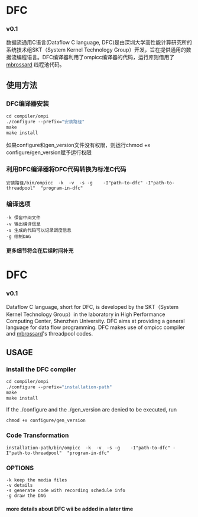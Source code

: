 # DFC

### **v0.1**

数据流通用C语言(Dataflow C language, DFC)是由深圳大学高性能计算研究所的系统技术组SKT（System Kernel Technology Group）开发，旨在提供通用的数据流编程语言。DFC编译器利用了ompicc编译器的代码，运行库则借用了[mbrossard](https://github.com/mbrossard/threadpool.git) 线程池代码。

## 使用方法
### DFC编译器安装
```makefile
cd compiler/ompi
./configure --prefix="安装路径"
make
make install
```
如果configure和gen_version文件没有权限，则运行chmod +x configure/gen_version赋予运行权限

### 利用DFC编译器将DFC代码转换为标准C代码
```
安装路径/bin/ompicc  -k  -v  -s -g    -I"path-to-dfc" -I"path-to-threadpool"  "program-in-dfc"
```

### 编译选项
```
-k 保留中间文件
-v 输出编译信息
-s 生成的代码可以记录调度信息
-g 绘制DAG
```

#### 更多细节将会在后续时间补充

# DFC

### **v0.1**

Dataflow C language,  short for DFC, is developed by the SKT（System Kernel Technology Group）in the laboratory in High Performance Computing Center, Shenzhen University. DFC aims at providing a general language for data flow programming. DFC  makes use of ompicc compiler and [mbrossard](https://github.com/mbrossard/threadpool.git)'s threadpool codes.

## USAGE
### install the DFC compiler
```makefile
cd compiler/ompi
./configure --prefix="installation-path"
make
make install
```
If the ./configure and the ./gen_version are denied to be executed, run
```makefile
chmod +x configure/gen_version
```
### Code  Transformation
```
installation-path/bin/ompicc  -k  -v  -s -g    -I"path-to-dfc" -I"path-to-threadpool"  "program-in-dfc"
```
### OPTIONS
```
-k keep the media files
-v details
-s generate code with recording schedule info
-g draw the DAG
```

#### more details about DFC wii be added in a later time
